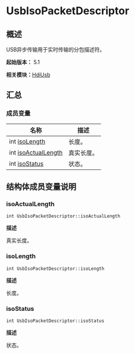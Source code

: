 # UsbIsoPacketDescriptor


## 概述

USB异步传输用于实时传输的分包描述符。

**起始版本：** 5.1

**相关模块：**[HdiUsb](_hdi_usb_v1_2.md)


## 汇总


### 成员变量

| 名称 | 描述 | 
| -------- | -------- |
| int [isoLength](#isolength) | 长度。 | 
| int [isoActualLength](#isoactuallength) | 真实长度。 | 
| int [isoStatus](#isostatus) | 状态。 | 


## 结构体成员变量说明


### isoActualLength

```
int UsbIsoPacketDescriptor::isoActualLength
```

**描述**

真实长度。


### isoLength

```
int UsbIsoPacketDescriptor::isoLength
```

**描述**

长度。


### isoStatus

```
int UsbIsoPacketDescriptor::isoStatus
```

**描述**

状态。
